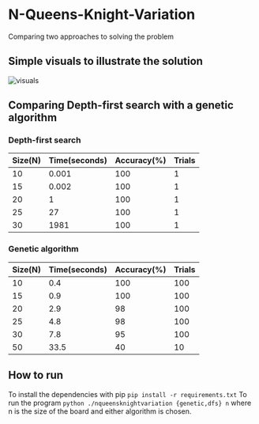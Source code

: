 # N-Queens-Knight-Variation
Comparing two approaches to solving the problem

## Simple visuals to illustrate the solution
![visuals](https://i.imgur.com/1CXlSG0.png)

## Comparing Depth-first search with a genetic algorithm
### Depth-first search
|Size(N)|Time(seconds)|Accuracy(%)|Trials|
|---|---|---|---|
|10|0.001|100|1|
|15|0.002|100|1|
|20|1|100|1|
|25|27|100|1|
|30|1981|100|1|
### Genetic algorithm
|Size(N)|Time(seconds)|Accuracy(%)|Trials|
|---|---|---|---|
|10|0.4|100|100|
|15|0.9|100|100|
|20|2.9|98|100|
|25|4.8|98|100|
|30|7.8|95|100|
|50|33.5|40|10|

## How to run
To install the dependencies with pip `pip install -r requirements.txt`
To run the program `python ./nqueensknightvariation {genetic,dfs} n` where n is the size of the board and either algorithm is chosen.

